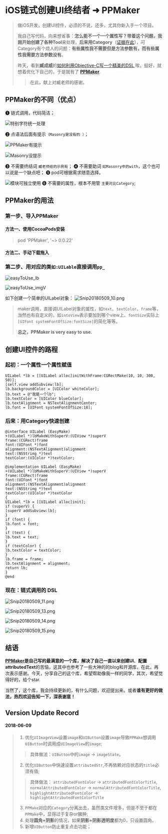 
# iOS链式创建UI终结者 ➜ PPMaker


> 做iOS开发，创建UI控件，必须的不说，还多，尤其你新入手一个项目。
> 
> 我自己写代码，向来想省事：**怎么能不一个一个属性写？**带着这个问题，我刚**开始创建了各种Tool**来处理，**后来用Category**（[证据在此](https://github.com/chinesemanbobo/PPDemo/blob/master/PPDemos/AllMds/EasilyCreatYYLabel.md)），可Category有个烦人的问题：**有些属性我不需要但是方法参数有，而有些属性我需要方法参数没有**。
>
> 昨天，看到**臧成威**的[如何利用Objective-C写一个精美的DSL](http://williamzang.com/blog/2017/01/10/ru-he-jing-mei-de-xie-yi-ge-lian-shi-ocku/),唉，挺好，就想着优化下自己的，于是就有了 **[PPMaker](https://github.com/chinesemanbobo/PPMaker)**.
> > 在此，献上对臧老师的感谢。

## PPMaker的不同（优点）
➊ 链式调用，代码简洁；

![特别字符统一处理](https://upload-images.jianshu.io/upload_images/402808-24ebbf296ff45393.png?imageMogr2/auto-orient/strip%7CimageView2/2/w/1240)

➋ 点语法后面有提示`（Masonry是没有的 ）`；

![PPMaker有提示](https://upload-images.jianshu.io/upload_images/402808-b32a026ef1dc7db4.png?imageMogr2/auto-orient/strip%7CimageView2/2/w/1240)

![Masonry没提示](https://upload-images.jianshu.io/upload_images/402808-e65447b2fdab259f.png?imageMogr2/auto-orient/strip%7CimageView2/2/w/1240)

➌ 不需要终结词 `臧老师给的示例有`；
➍ 不需要助词 `如Masonry中的with`，这个也可以说是一个缺点吧；
➎ pod可根据需求随意选择。

![模块可独立使用](https://upload-images.jianshu.io/upload_images/402808-5398c9734df990dc.png?imageMogr2/auto-orient/strip%7CimageView2/2/w/1240)
➏ 不需要的属性，根本不用管 `主要对比Category`;

## PPMaker的用法
### 第一步、导入PPMaker
#### 方法一、使用CocoaPods安装
> pod 'PPMaker', '~> 0.0.22'
#### 方法二、手动下载拖入 

### 第二步、用对应的类`如:UILable`直接调用`pp_`
![easyToUse_lb](https://upload-images.jianshu.io/upload_images/402808-65cd51a65e511490.png?imageMogr2/auto-orient/strip%7CimageView2/2/w/1240)

![easyToUse_imgV](https://upload-images.jianshu.io/upload_images/402808-cfe138d8d35ee69e.png?imageMogr2/auto-orient/strip%7CimageView2/2/w/1240)

如下创建一个简单的UILabel对象：
![Snip20180509_10.png](https://upload-images.jianshu.io/upload_images/402808-5830f4ff08b5c8ac.png?imageMogr2/auto-orient/strip%7CimageView2/2/w/1240)

> maker调用，直接调UILabel对象的属性，如`text`、`textColor`、`frame`等，当然也有自定义的，如`intoView`表示要加到哪个view上、`fontSize`实际上`[UIFont systemFontOfSize:fontSize]`的简化等等。
> 
> **总之，PPMaker is very easy to use.**

## 创建UI控件的路程

### 起初：一个属性一个属性赋值
```
UILabel *lb = [[UILabel alloc]initWithFrame:CGRectMake(10, 10, 300, 50)];
[self.view addSubview:lb];
lb.backgroundColor = [UIColor whiteColor];
lb.text = @"我是一个lb";
lb.textColor = [UIColor blueColor];
lb.textAlignment = NSTextAlignmentCenter;
lb.font = [UIFont systemFontOfSize:18];
```
### 后来：用Category快速创建
```
@interface UILabel (EasyMake)
+(UILabel *)lbMakeWithSuperV:(UIView *)superV
frame:(CGRect)frame
font:(UIFont *)font
alignment:(NSTextAlignment)alignment
text:(NSString *)text
textColor:(UIColor *)textColor;

@implementation UILabel (EasyMake)
+(UILabel *)lbMakeWithSuperV:(UIView *)superV
frame:(CGRect)frame
font:(UIFont *)font
alignment:(NSTextAlignment)alignment
text:(NSString *)text
textColor:(UIColor *)textColor
{
UILabel *lb = [[UILabel alloc]init];
if (superV) {
[superV addSubview:lb];
}
if (font) {
lb.font = font;
}
if (text) {
lb.text = text;
}
if (textColor) {
lb.textColor = textColor;
}
lb.frame = frame;
lb.textAlignment = alignment;
return lb;
}
@end
```
### 现在：链式调用的 DSL

![Snip20180509_11.png](https://upload-images.jianshu.io/upload_images/402808-5f262657ca0dda59.png?imageMogr2/auto-orient/strip%7CimageView2/2/w/1240)

![Snip20180509_13.png](https://upload-images.jianshu.io/upload_images/402808-5df3363a9599e69f.png?imageMogr2/auto-orient/strip%7CimageView2/2/w/1240)

![Snip20180509_14.png](https://upload-images.jianshu.io/upload_images/402808-56cfcd61b34cadf8.png?imageMogr2/auto-orient/strip%7CimageView2/2/w/1240)

![Snip20180509_15.png](https://upload-images.jianshu.io/upload_images/402808-79dc24f307b35c19.png?imageMogr2/auto-orient/strip%7CimageView2/2/w/1240)

## 结语
**[PPMaker](https://github.com/chinesemanbobo/PPMaker)**是自己写的最满意的一个库，解决了自己一直以来**创建UI**、**配置attributedText**的苦恼，这其中也参考了一些大神的的blog和开源库，在此，再次表示感谢。今天，分享自己的这个库，希望帮助像我一样的同学，其次，希望觉得好的，给个star.

当然了，这个库，我会持续更新的，有什么问题，欢迎提出来。或者**谁有更好的做法，热烈欢迎告知一下，深表谢意！**

## Version Update Record
####  2018-06-09
> 1. 优化`UIImageView`设置`image`和`UIButton`设置`image`导致`PPMake`想调用`UIButton`时调用成`UIImageView`的`image`;
> > 具体做法：`UIButton`中的`image` -> `imageState`。
>
> 2. 优化`UIButton`中快速设置`attributedStr`,不再依赖对应状态的`title`必须有值;
> > 具体做法： `attributedFontColor` -> `attributedFontColorTitle`,
`normalAttributedFontColor` -> `normalAttributedFontColorTitle`,
`highlightAttributedFontColor` -> `highlightAttributedFontColorTitle`
>
> 3. `PPMake`对应的`Category`分离出去，虽然类文件增多，但是不至于都在`PPMake`中，显得过于复杂or臃肿;
> 4. 处理**圆角+阴影**的情况，如果**阴影+阴影透明度**都为0，只设置圆角。
> 5. 新增`UIButton`防止重复点击功能；




